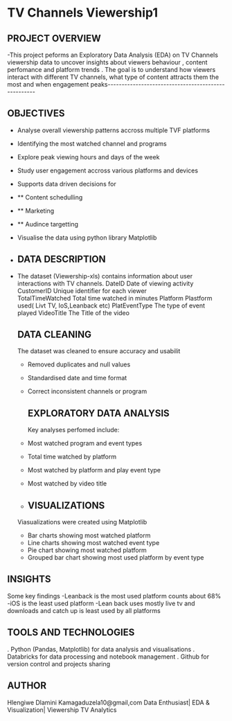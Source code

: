 # TV Channels Viewership1
## PROJECT OVERVIEW
-This project peforms an Exploratory Data Analysis (EDA) on TV Channels viewership data to uncover insights about viewers behaviour , content perfomance and platform trends . The goal is to understand how viewers interact with different TV channels, what type of content attracts them the most and when engagement peaks----------------------------------------------------
## OBJECTIVES
- Analyse overall viewership patterns accross multiple TVF platforms
- Identifying the most watched channel and programs
- Explore peak viewing hours and days of the week
- Study user engagement accross various platforms and devices
- Supports data driven decisions for
- ** Content schedulling
- ** Marketing
- ** Audince targetting
- Visualise the data using python library Matplotlib

- ## DATA DESCRIPTION
- The dataset (Viewership-xls) contains information about user interactions with TV channels.
DateID                  Date of viewing activity
CustomerID             Unique identifier for each viewer         
TotalTimeWatched       Total time watched in minutes
Platform               Plastform used( Livt TV, IoS,Leanback etc)
PlatEventType          The type of event played
VideoTitle              The Title of the video
  
  
  ## DATA CLEANING
  The dataset was cleaned to ensure accuracy and usabilit
  * Removed duplicates and null values
  * Standardised date and time format
  * Correct inconsistent channels or program

    ## EXPLORATORY DATA ANALYSIS
    Key analyses perfomed include:
   - Most watched program and event types
   - Total time watched by platform
   - Most watched by platform and play event type
   - Most watched by video title
 
   - ## VISUALIZATIONS
 
    Viasualizations were created using Matplotlib
   - Bar charts showing most watched platform
   - Line charts showing most watched event type
   - Pie chart showing most watched platform
   - Grouped bar chart showing most used platform by event type
    
## INSIGHTS

Some key findings
-Leanback is the most used platform counts about 68%
-iOS is the least used platform
-Lean back uses mostly live tv and downloads and catch up is least used by all platforms

## TOOLS AND TECHNOLOGIES
. Python (Pandas, Matplotlib) for data analysis and visualisations
.  Databricks for data processing and notebook management
. Github for version control and projects sharing

## AUTHOR
Hlengiwe Dlamini
Kamagaduzela10@gmail,com
Data Enthusiast| EDA & Visualization| Viewership TV Analytics
